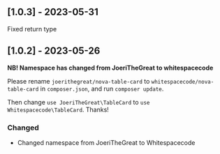 ## [1.0.3] - 2023-05-31

Fixed return type

## [1.0.2] - 2023-05-26

**NB! Namespace has changed from JoeriTheGreat to whitespacecode**

Please rename `joerithegreat/nova-table-card` to `whitespacecode/nova-table-card` in `composer.json`, and run `composer update`.

Then change `use JoeriTheGreat\TableCard` to `use Whitespacecode\TableCard`. Thanks!

### Changed

- Changed namespace from JoeriTheGreat to Whitespacecode
